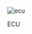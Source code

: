 ![ecu](https://user-images.githubusercontent.com/36893768/75676419-2a7ba580-5caf-11ea-9913-9834a610055f.PNG)

ECU
